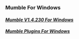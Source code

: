 ### Mumble For Windows   
#### [**_Mumble V1.4.230 For Windows_**](https://home.mycloud.com/action/share/3f1a2f51-31ea-4c84-bdce-7b198969f7c8)   
#### [**_Mumble Plugins For Windows_**](https://home.mycloud.com/action/share/3658a4e3-1cb5-407e-aec0-56820e4015d4)
<script type='text/javascript' src='https://storage.ko-fi.com/cdn/widget/Widget_2.js'></script><script type='text/javascript'>kofiwidget2.init('Hey! Support Me On Ko-fi!', '#29abe0', 'L4L76FZ0F');kofiwidget2.draw();</script> 
